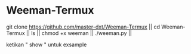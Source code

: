 # Weeman-Termux
git clone https://github.com/master-dxt/Weeman-Termux ||
cd Weeman-Termux ||
ls ||
chmod +x weeman ||
./weeman.py ||

ketikan " show " untuk exsample

